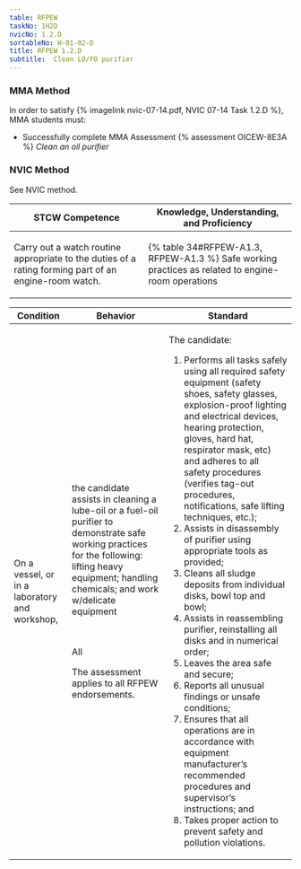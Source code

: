 ```yaml
---
table: RFPEW
taskNo: 1H2D
nvicNo: 1.2.D 
sortableNo: H-01-02-D
title: RFPEW 1.2.D 
subtitle:  Clean LO/FO purifier
---
```



### MMA Method

In order to satisfy  {% imagelink nvic-07-14.pdf, NVIC 07-14 Task 1.2.D %}, MMA students must:

* Successfully complete MMA Assessment {% assessment OICEW-8E3A %} *Clean an oil purifier*


### NVIC Method

<a onclick="togglevisibility('nvic_methods')" >See NVIC method.</a>

<div id='nvic_methods' class='hide'>

<table>
<thead>
<tr>
<th class='forty'> STCW Competence </th>
<th class='sixty'> Knowledge, Understanding, and Proficiency </th>
</tr>
</thead>




<tbody>
<tr><td markdown='1'>

Carry out a watch routine appropriate to the duties of a rating forming part of an engine-room watch.

</td><td markdown='1'>

{% table 34#RFPEW-A1.3, RFPEW-A1.3 %} Safe working practices as related to engine-room operations

</td></tr>


</tbody>
</table>


<table>
<thead>
<tr><th class='twenty'>  Condition </th><th class='twenty'> Behavior </th><th  class='sixty'>Standard </th></tr>
</thead>
<tbody >



<tr><td markdown='1'>

On a vessel, or in a laboratory and workshop,

</td><td markdown='1'>

the candidate assists in cleaning a lube-oil or a fuel-oil purifier to demonstrate safe working practices for the following: lifting heavy equipment; handling chemicals; and work w/delicate equipment

<br>

<div class="tooltip" markdown='1'>

All

The assessment applies to all RFPEW endorsements.

</div>


</td><td markdown='1'>

The candidate:

1. Performs all tasks safely using all required safety equipment (safety shoes, safety glasses, explosion-proof lighting and electrical devices, hearing protection, gloves, hard hat, respirator mask, etc) and adheres to all safety procedures (verifies tag-out procedures, notifications, safe lifting techniques, etc.);
2. Assists in disassembly of purifier using appropriate tools as provided;
3. Cleans all sludge deposits from individual disks, bowl top and bowl;
4. Assists in reassembling purifier, reinstalling all disks and in numerical order;
5. Leaves the area safe and secure;
6. Reports all unusual findings or unsafe conditions;
7. Ensures that all operations are in accordance with equipment manufacturer’s recommended procedures and supervisor’s instructions; and
8. Takes proper action to prevent safety and pollution violations.

</td></tr>
</tbody>
</table>
</div>
